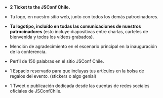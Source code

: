 - **2 Ticket to the JSConf Chile.**

- Tu logo, en nuestro sitio web, junto con todos los demás patrocinadores.

- **Tu logotipo, incluído en todas las comunicaciones de nuestros patrocinadores** (esto incluye diapositivas entre charlas, carteles de bienvenida y todos los vídeos grabados).

- Mención de agradecimiento en el escenario principal en la inauguración de la conferencia.

- Perfil de 150 palabras en el sitio JSConf Chile.

- 1 Espacio reservado para que incluyas tus artículos en la bolsa de regalos del evento. (stickers o algo genial)

- 1 Tweet o publicación dedicada desde las cuentas de redes sociales oficiales de JSConfChile.
